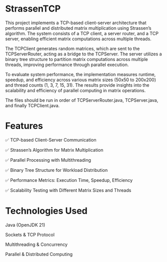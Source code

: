 # StrassenTCP
This project implements a TCP-based client-server architecture that performs parallel and distributed matrix multiplication using Strassen’s algorithm. The system consists of a TCP client, a server router, and a TCP server, enabling efficient matrix computations across multiple threads.

The TCPClient generates random matrices, which are sent to the TCPServerRouter, acting as a bridge to the TCPServer. The server utilizes a binary tree structure to partition matrix computations across multiple threads, improving performance through parallel execution.

To evaluate system performance, the implementation measures runtime, speedup, and efficiency across various matrix sizes (50x50 to 200x200) and thread counts (1, 3, 7, 15, 31). The results provide insights into the scalability and efficiency of parallel computing in matrix operations.

The files should be run in order of TCPServerRouter.java, TCPServer.java, and finally TCPClient.java.
# Features
✅ TCP-based Client-Server Communication

✅ Strassen’s Algorithm for Matrix Multiplication

✅ Parallel Processing with Multithreading

✅ Binary Tree Structure for Workload Distribution

✅ Performance Metrics: Execution Time, Speedup, Efficiency

✅ Scalability Testing with Different Matrix Sizes and Threads

# Technologies Used
Java (OpenJDK 21)

Sockets & TCP Protocol

Multithreading & Concurrency

Parallel & Distributed Computing
